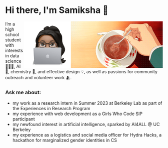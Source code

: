 <div align="left">
 <h1>Hi there, I'm Samiksha 🦦</h1>
</div>

<img id="gif" align="right" src="giphy.gif" height="150">
<!--  <img id="gif" align="right" src="howl.gif" width="300"> -->
<img align="right" src="New Note.png" height="150">
  
I’m a high school student with interests in data science 👩🏾‍💻, AI 🤖, chemistry 🧪, and effective design 💡, as well as passions for community outreach and volunteer work 🫂.

### Ask me about:
* my work as a research intern in Summer 2023 at Berkeley Lab as part of the Experiences in Research Program
* my experience with web development as a Girls Who Code SIP participant
* my newfound interest in artificial intelligence, sparked by AI4ALL @ UC Berkeley
* my experience as a logistics and social media officer for Hydra Hacks, a hackathon for marginalized gender identities in CS


 <!-- --- -->
<!--  <div align="center">
  <b><div><a href="https://linkedin.com/in/samikshalingan">LinkedIn</a>  ∙  <a href="https://devpost.com/slingan">Devpost</a></b>
 </div>
 </div>
<br> -->
 <!-- ![Alt text](https://spotify-recently-played-readme.vercel.app/api?user=yklmyaju9eg0x4xlwhdyojbr1&width=500) -->
  
<!-- <div align="right">
  <img src="https://spotify-recently-played-readme.vercel.app/api?user=yklmyaju9eg0x4xlwhdyojbr1&width=400" align="left">
</div>
  
<div align="right">
  <img src = "https://github-readme-stats.vercel.app/api?username=slingann&show_icons=true&include_all_commits=true&border_radius=20px&theme=graywhite" width="400" align="right">
  <br>
  <img src = "https://github-readme-stats.vercel.app/api/top-langs/?username=slingann&layout=compact&border_radius=20px&theme=graywhite&custom_title=Samiksha's+Top+Languages" width="400" align="right">
</div> -->
